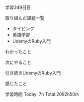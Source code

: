学習349日目

取り組んだ課題一覧

- タイピング
- 英語学習
- UdemyのRuby入門

わかったこと

次にやること

引き続きUdemyのRuby入門

感じたこと

学習時間 Today: 7h Total:2092h50m